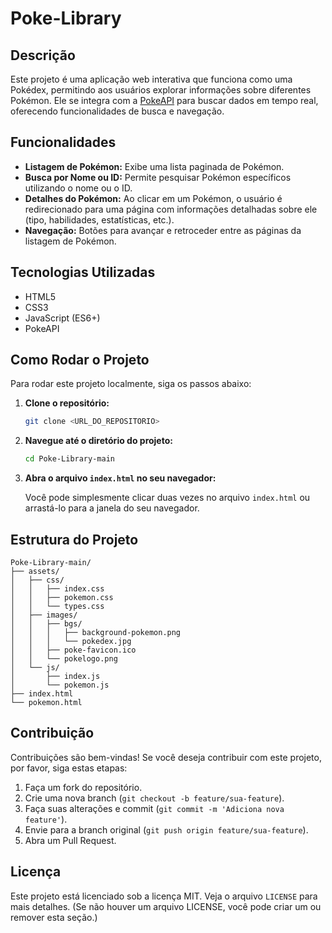 # Poke-Library

## Descrição

Este projeto é uma aplicação web interativa que funciona como uma Pokédex, permitindo aos usuários explorar informações sobre diferentes Pokémon. Ele se integra com a [PokeAPI](https://pokeapi.co/) para buscar dados em tempo real, oferecendo funcionalidades de busca e navegação.

## Funcionalidades

- **Listagem de Pokémon:** Exibe uma lista paginada de Pokémon.
- **Busca por Nome ou ID:** Permite pesquisar Pokémon específicos utilizando o nome ou o ID.
- **Detalhes do Pokémon:** Ao clicar em um Pokémon, o usuário é redirecionado para uma página com informações detalhadas sobre ele (tipo, habilidades, estatísticas, etc.).
- **Navegação:** Botões para avançar e retroceder entre as páginas da listagem de Pokémon.

## Tecnologias Utilizadas

- HTML5
- CSS3
- JavaScript (ES6+)
- PokeAPI

## Como Rodar o Projeto

Para rodar este projeto localmente, siga os passos abaixo:

1. **Clone o repositório:**

   ```bash
   git clone <URL_DO_REPOSITORIO>
   ```

2. **Navegue até o diretório do projeto:**

   ```bash
   cd Poke-Library-main
   ```

3. **Abra o arquivo `index.html` no seu navegador:**

   Você pode simplesmente clicar duas vezes no arquivo `index.html` ou arrastá-lo para a janela do seu navegador.

## Estrutura do Projeto

```
Poke-Library-main/
├── assets/
│   ├── css/
│   │   ├── index.css
│   │   ├── pokemon.css
│   │   └── types.css
│   ├── images/
│   │   ├── bgs/
│   │   │   ├── background-pokemon.png
│   │   │   └── pokedex.jpg
│   │   ├── poke-favicon.ico
│   │   └── pokelogo.png
│   └── js/
│       ├── index.js
│       └── pokemon.js
├── index.html
└── pokemon.html
```

## Contribuição

Contribuições são bem-vindas! Se você deseja contribuir com este projeto, por favor, siga estas etapas:

1. Faça um fork do repositório.
2. Crie uma nova branch (`git checkout -b feature/sua-feature`).
3. Faça suas alterações e commit (`git commit -m 'Adiciona nova feature'`).
4. Envie para a branch original (`git push origin feature/sua-feature`).
5. Abra um Pull Request.

## Licença

Este projeto está licenciado sob a licença MIT. Veja o arquivo `LICENSE` para mais detalhes. (Se não houver um arquivo LICENSE, você pode criar um ou remover esta seção.)


